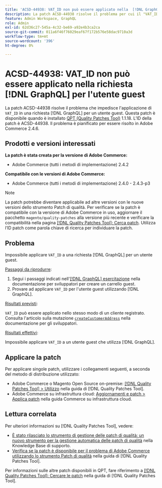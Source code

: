 ```yaml
---
title: 'ACSD-44938: VAT_ID non può essere applicato nella  [!DNL GraphQL] richiesta per l''utente ospite'
description: La patch ACSD-44938 risolve il problema per cui il "VAT_ID" non può essere applicato in una  [!DNL GraphQL] richiesta per un utente ospite. Questa patch è disponibile quando è installato [Quality Patches Tool (QPT)](https://experienceleague.adobe.com/en/docs/commerce-operations/tools/quality-patches-tool/quality-patches-tool-to-self-serve-quality-patches) 1.1.18. L’ID della patch è ACSD-44938. Il problema è pianificato per essere risolto in Adobe Commerce 2.4.6.
feature: Admin Workspace, GraphQL
role: Admin
exl-id: 62d36c27-545a-4c32-be69-a92e4b3ca2ca
source-git-commit: 011a6f46f76029eaf67f172b576e58dac9710a3d
workflow-type: tm+mt
source-wordcount: '396'
ht-degree: 0%

---
```


# ACSD-44938: VAT_ID non può essere applicato nella richiesta [!DNL GraphQL] per l&#39;utente guest

La patch ACSD-44938 risolve il problema che impedisce l&#39;applicazione di `VAT_ID` in una richiesta [!DNL GraphQL] per un utente guest. Questa patch è disponibile quando è installato [QPT (Quality Patches Tool)](https://experienceleague.adobe.com/en/docs/commerce-operations/tools/quality-patches-tool/quality-patches-tool-to-self-serve-quality-patches) 1.1.18. L’ID della patch è ACSD-44938. Il problema è pianificato per essere risolto in Adobe Commerce 2.4.6.

## Prodotti e versioni interessati

**La patch è stata creata per la versione di Adobe Commerce:**

* Adobe Commerce (tutti i metodi di implementazione) 2.4.2

**Compatibile con le versioni di Adobe Commerce:**

* Adobe Commerce (tutti i metodi di implementazione) 2.4.0 - 2.4.3-p3

>[!NOTE]
>
>La patch potrebbe diventare applicabile ad altre versioni con le nuove versioni dello strumento Patch di qualità. Per verificare se la patch è compatibile con la versione di Adobe Commerce in uso, aggiornare il pacchetto `magento/quality-patches` alla versione più recente e verificare la compatibilità nella pagina [[!DNL Quality Patches Tool]: Cerca patch](https://experienceleague.adobe.com/en/docs/commerce-operations/tools/quality-patches-tool/quality-patches-tool-to-self-serve-quality-patches). Utilizza l’ID patch come parola chiave di ricerca per individuare la patch.

## Problema

Impossibile applicare `VAT_ID` a una richiesta [!DNL GraphQL] per un utente guest.

<u>Passaggi da riprodurre</u>:

1. Segui i passaggi indicati nell&#39;[[!DNL GraphQL] esercitazione](https://developer.adobe.com/commerce/webapi/graphql/tutorials/checkout/) nella documentazione per sviluppatori per creare un carrello guest.
1. Provare ad applicare `VAT_ID` per l&#39;utente guest utilizzando [!DNL GraphQL].

<u>Risultati previsti</u>:

`VAT_ID` può essere applicato nello stesso modo di un cliente registrato. Consulta l&#39;articolo sulla mutazione [`createCustomerAddress`](https://developer.adobe.com/commerce/webapi/graphql/schema/customer/mutations/create-address/) nella documentazione per gli sviluppatori.

<u>Risultati effettivi</u>:

Impossibile applicare `VAT_ID` a un utente guest che utilizza [!DNL GraphQL].

## Applicare la patch

Per applicare singole patch, utilizzare i collegamenti seguenti, a seconda del metodo di distribuzione utilizzato:

* Adobe Commerce o Magento Open Source on-premise: [[!DNL Quality Patches Tool] > Utilizzo](/help/tools/quality-patches-tool/usage.md) nella guida di [!DNL Quality Patches Tool].
* Adobe Commerce su infrastruttura cloud: [Aggiornamenti e patch > Applica patch](https://experienceleague.adobe.com/docs/commerce-cloud-service/user-guide/develop/upgrade/apply-patches.html) nella guida Commerce su infrastruttura cloud.

## Lettura correlata

Per ulteriori informazioni su [!DNL Quality Patches Tool], vedere:

* [È stato rilasciato lo strumento di gestione delle patch di qualità: un nuovo strumento per la gestione automatica delle patch di qualità](https://experienceleague.adobe.com/en/docs/commerce-operations/tools/quality-patches-tool/quality-patches-tool-to-self-serve-quality-patches) nella Knowledge Base di supporto.
* [Verifica se la patch è disponibile per il problema di Adobe Commerce utilizzando lo strumento Patch di qualità](/help/tools/quality-patches-tool/patches-available-in-qpt/check-patch-for-magento-issue-with-magento-quality-patches.md) nella guida di [!DNL Quality Patches Tool].

Per informazioni sulle altre patch disponibili in QPT, fare riferimento a [[!DNL Quality Patches Tool]: Cercare le patch](https://experienceleague.adobe.com/tools/commerce-quality-patches/index.html) nella guida di [!DNL Quality Patches Tool].
